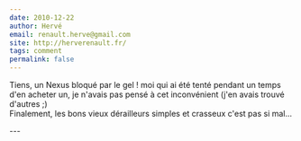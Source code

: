 ```yaml
---
date: 2010-12-22
author: Hervé
email: renault.herve@gmail.com
site: http://herverenault.fr/
tags: comment
permalink: false
---
```


<p>Tiens, un Nexus bloqué par le gel ! moi qui ai été tenté pendant un temps d'en acheter un, je n'avais pas pensé à cet inconvénient (j'en avais trouvé d'autres ;)<br />
Finalement, les bons vieux dérailleurs simples et crasseux c'est pas si mal...</p>
---